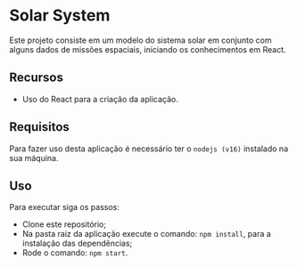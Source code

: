 # Solar System

Este projeto consiste em um modelo do sistema solar em conjunto com alguns dados de missões espaciais, iniciando os conhecimentos em React.

## Recursos

- Uso do React para a criação da aplicação.

## Requisitos

Para fazer uso desta aplicação é necessário ter o `nodejs (v16)` instalado na sua máquina.

## Uso

Para executar siga os passos:

- Clone este repositório;
- Na pasta raiz da aplicação execute o comando: `npm install`, para a instalação das dependências;
- Rode o comando: `npm start`.
